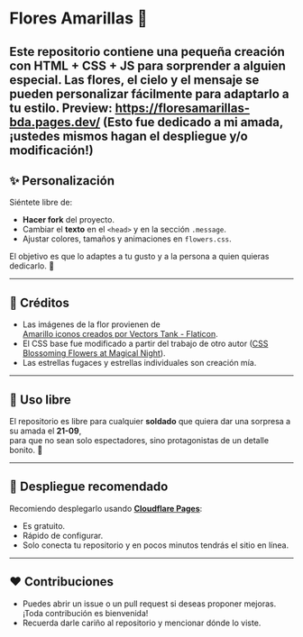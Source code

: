 # Flores Amarillas 🌼

Este repositorio contiene una pequeña creación con **HTML + CSS + JS** para sorprender a alguien especial. 
Las flores, el cielo y el mensaje se pueden personalizar fácilmente para adaptarlo a tu estilo.
Preview: https://floresamarillas-bda.pages.dev/
(Esto fue dedicado a mi **amada**, ¡ustedes mismos hagan el despliegue y/o modificación!)
---

## ✨ Personalización
Siéntete libre de:
- **Hacer fork** del proyecto.
- Cambiar el **texto** en el `<head>` y en la sección `.message`.
- Ajustar colores, tamaños y animaciones en `flowers.css`.

El objetivo es que lo adaptes a tu gusto y a la persona a quien quieras dedicarlo. 💛

---

## 🌼 Créditos
- Las imágenes de la flor provienen de  
  [Amarillo iconos creados por Vectors Tank - Flaticon](https://www.flaticon.es/iconos-gratis/amarillo).
- El CSS base fue modificado a partir del trabajo de otro autor ([CSS Blossoming Flowers at Magical Night](https://codepen.io/mdusmanansari/pen/BamepLe)).
- Las estrellas fugaces y estrellas individuales son creación mía.

---

## 🎁 Uso libre
El repositorio es libre para cualquier **soldado** que quiera dar una sorpresa a su amada el **21-09**,  
para que no sean solo espectadores, sino protagonistas de un detalle bonito. 💐

---

## 🚀 Despliegue recomendado
Recomiendo desplegarlo usando **[Cloudflare Pages](https://pages.cloudflare.com/)**:  
- Es gratuito.  
- Rápido de configurar.  
- Solo conecta tu repositorio y en pocos minutos tendrás el sitio en línea.

---

## ❤️ Contribuciones
- Puedes abrir un issue o un pull request si deseas proponer mejoras.  
¡Toda contribución es bienvenida!
- Recuerda darle cariño al repositorio y mencionar dónde lo viste.
